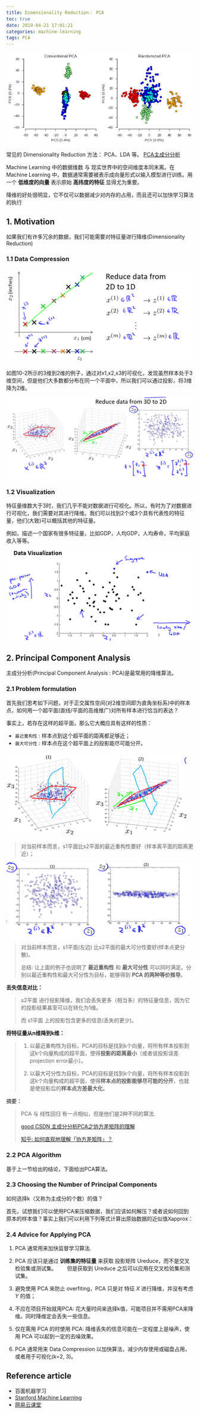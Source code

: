 ```yaml
---
title: Dimensionality Reduction： PCA
toc: true
date: 2019-04-21 17:01:21
categories: machine-learning
tags: PCA
---
```


<img src="/images/logo/pca-lg1.png" width="550" />

<!-- more --><br>

常见的 Dimensionality Reduction 方法： PCA、LDA 等。 [PCA主成分分析](https://terrifyzhao.github.io/2018/06/30/PCA主成分分析.html)

Machine Learning 中的数据维数 与 现实世界中的空间维度本同末离。在 Machine Learning 中，数据通常需要被表示成向量形式以输入模型进行训练。用一个 **低维度的向量** 表示原始 **高纬度的特征** 显得尤为重要。 

降维的好处很明显，它不仅可以数据减少对内存的占用，而且还可以加快学习算法的执行

## 1. Motivation

如果我们有许多冗余的数据，我们可能需要对特征量进行降维(Dimensionality Reduction)

### 1.1 Data Compression

![一个2维到1维的例子][tu1]

如图10-2所示的3维到2维的例子，通过对x1,x2,x3的可视化，发现虽然样本处于3维空间，但是他们大多数都分布在同一个平面中，所以我们可以通过投影，将3维降为2维。

![一个3维到2维的例子][tu2]

### 1.2 Visualization

特征量维数大于3时，我们几乎不能对数据进行可视化。所以，有时为了对数据进行可视化，我们需要对其进行降维。我们可以找到2个或3个具有代表性的特征量，他们(大致)可以概括其他的特征量。

例如，描述一个国家有很多特征量，比如GDP，人均GDP，人均寿命，平均家庭收入等等。

![Visualization][tu3]

## 2. Principal Component Analysis

主成分分析(Principal Component Analysis : PCA)是最常用的降维算法。

### 2.1 Problem formulation

首先我们思考如下问题，对于正交属性空间(对2维空间即为直角坐标系)中的样本点，如何用一个超平面(直线/平面的高维推广)对所有样本进行恰当的表达？

事实上，若存在这样的超平面，那么它大概应具有这样的性质：

- `最近重构性` : 样本点到这个超平面的距离都足够近；
- `最大可分性` : 样本点在这个超平面上的投影能尽可能分开。

![样本在3维正交空间的分布][tu4]

> 对当前样本而言，s1平面比s2平面的最近重构性要好（样本离平面的距离更近）；

![样本投影在2维平面后的结果][tu5]

> 对当前样本而言，s1平面(左边) 比s2平面的最大可分性要好(样本点更分散)。
>
> 总结: 让上面的例子也说明了 **最近重构性** 和 **最大可分性** 可以同时满足。分别以最近重构性和最大可分性为目标，能够得到 **PCA 的两种等价推导**。

**丢失信息对比：**

> s2平面 进行投影降维，我们会丢失更多（相当多）的特征量信息，因为它的投影结果甚至可以在转化为1维。
> 
> 而 s1平面 上的投影包含更多的信息(丢失的更少)。

**将特征量从n维降到k维：**

> 1. 以最近重构性为目标，PCA的目标是找到k个向量，将所有样本投影到这k个向量构成的超平面，使得**投影的距离最小**（或者说投影误差projection error最小）。
> 
> 2. 以最大可分性为目标，PCA的目标是找到k个向量，将所有样本投影到这k个向量构成的超平面，使得**样本点的投影能够尽可能的分开**，也就是使投影后的**样本点方差最大化**。

摘要：

> PCA 与 线性回归 有一点相似，但是他们是2种不同的算法.
>
> [good CSDN 主成分分析PCA之协方差矩阵的理解](https://blog.csdn.net/u014665013/article/details/78669835)
>
> [知乎: 如何直观地理解「协方差矩阵」？](https://zhuanlan.zhihu.com/p/37609917)

### 2.2 PCA Algorithm

基于上一节给出的结论，下面给出PCA算法。

### 2.3 Choosing the Number of Principal Components

如何选择k（又称为主成分的个数）的值？

首先，试想我们可以使用PCA来压缩数据，我们应该如何解压？或者说如何回到原本的样本值？事实上我们可以利用下列等式计算出原始数据的近似值Xapprox：

### 2.4 Advice for Applying PCA  

1. PCA 通常用来加快监督学习算法.
 
2. PCA 应该只是通过 **训练集的特征量** 来获取 投影矩阵 Ureduce，而不是交叉检验集或测试集。
&nbsp;&nbsp;&nbsp;&nbsp;&nbsp;&nbsp;但是获取到 Ureduce 之后可以应用在交叉检验集和测试集。
3. 避免使用 PCA 来防止 overfiting，PCA 只是对 特征 $X$ 进行降维，并没有考虑 $Y$ 的值；
4. 不应在项目开始就用PCA: 花大量时间来选择k值，可能项目并不需用PCA来降维。同时降维定会丢失一些信息。
5. 仅在需用 PCA 的时使用 PCA: 降维丢失的信息可能在一定程度上是噪声，使用 PCA 可以起到一定的去噪效果。
6. PCA 通常用来 Data Compression 以加快算法，减少内存使用或磁盘占用，或者用于可视化(k=2, 3)。

[tu1]: /images/ml/dimensionality-reduction/dr-1.png
[tu2]: /images/ml/dimensionality-reduction/dr-2.png
[tu3]: /images/ml/dimensionality-reduction/dr-3.png
[tu4]: /images/ml/dimensionality-reduction/dr-4.png
[tu5]: /images/ml/dimensionality-reduction/dr-5.png

## Reference article

- 百面机器学习
- [Stanford Machine Learning][1]
- [网易云课堂][2]

[1]: https://www.cnblogs.com/llhthinker/p/5522054.html
[2]: https://study.163.com/course/courseLearn.htm?courseId=1004570029#/learn/video?lessonId=1052320898&courseId=1004570029

